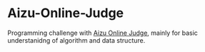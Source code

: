 # Aizu-Online-Judge

Programming challenge with [Aizu Online Judge](http://judge.u-aizu.ac.jp/onlinejudge/), mainly for basic understanidng of algorithm and data structure.
